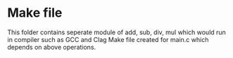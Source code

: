# Make file
This folder contains seperate module of add, sub, div, mul which would run in compiler such as GCC and Clag
Make file created for main.c which depends on above operations.
